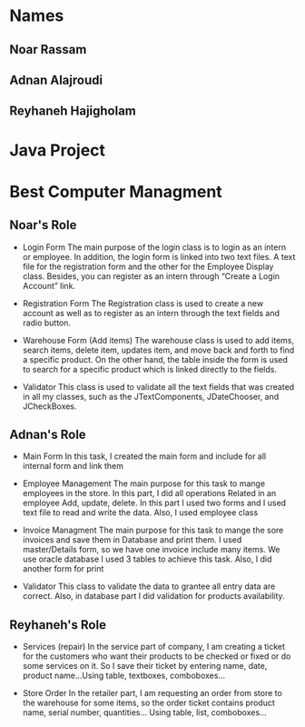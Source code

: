 # Names
## Noar Rassam
## Adnan Alajroudi
## Reyhaneh Hajigholam

# Java Project
# Best Computer Managment

## Noar's Role

* Login Form
The main purpose of the login class is to login as an intern or employee. In addition, the login form is linked into two text files. A text file for the registration form and the other for the Employee Display class. Besides, you can register as an intern through “Create a Login Account” link. 

* Registration Form
The Registration class is used to create a new account as well as to register as an intern through the text fields and radio button.

* Warehouse Form (Add items)
The warehouse class is used to add items, search items, delete item, updates item, and move back and forth to find a specific product. On the other hand, the table inside the form is used to search for a specific product which is linked directly to the fields.

* Validator
This class is used to validate all the text fields that was created in all my classes, such as the JTextComponents, JDateChooser, and JCheckBoxes. 

## Adnan's Role

* Main Form
In this task, I created the main form and include for all  internal form and  link them 

* Employee Management
The main purpose for this task to mange employees in the store. In this part, I did all operations Related in an employee Add, update, delete. 
In this part I used two forms and  I used text file to read and write the data. Also, I used employee class 

* Invoice Managment
The main purpose for this task to mange the sore invoices and save them in Database and print them. I used master/Details form, so we have one invoice include many items. We use oracle database I used 3 tables to achieve this task. Also, I did another form for print

* Validator
This class to validate the data to grantee all entry data are correct. Also, in database part I did validation for products availability.

## Reyhaneh's Role

* Services (repair) 
In the service part of company, I am creating a ticket for the customers who want their products to be checked or fixed or do some services on it. So I save their ticket by entering name, date, product name…Using table, textboxes, comboboxes…

* Store Order
In the retailer part, I am requesting an order from store to the warehouse for some items, so the order ticket contains product name, serial number, quantities... Using table, list, comboboxes…
